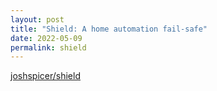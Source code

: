 ```yaml
---
layout: post
title: "Shield: A home automation fail-safe"
date: 2022-05-09
permalink: shield
---
```

<!-- ![1.png]({{site.url}}/assets/resources-shield/1.png) -->

[joshspicer/shield](https://github.com/joshspicer/shield)